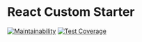 # React Custom Starter

[![Maintainability](https://api.codeclimate.com/v1/badges/b21e2ce9aa77ccb6c798/maintainability)](https://codeclimate.com/github/nicolasmendonca/react-custom-starter/maintainability)
[![Test Coverage](https://api.codeclimate.com/v1/badges/b21e2ce9aa77ccb6c798/test_coverage)](https://codeclimate.com/github/nicolasmendonca/react-custom-starter/test_coverage)
